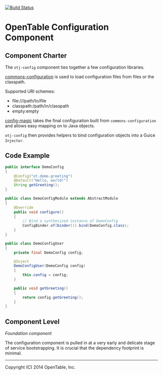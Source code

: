 
[![Build Status](https://travis-ci.org/opentable/otj-config.svg)](https://travis-ci.org/opentable/otj-config)

OpenTable Configuration Component
=================================

Component Charter
-----------------

The `otj-config` component ties together a few configuration libraries.

[commons-configuration](http://commons.apache.org/proper/commons-configuration/) is used to load configuration files from files or the classpath.

Supported URI schemes:
* file:///path/to/file
* classpath:/path/in/classpath
* empty:empty

[config-magic](https://github.com/brianm/config-magic) takes the final configuration built from `commons-configuration` and allows easy mapping on to Java objects.

`otj-config` then provides helpers to bind configuration objects into a Guice `Injector`.

Code Example
------------

```java
public interface DemoConfig
{
    @Config("ot.demo.greeting")
    @Default("Hello, world!")
    String getGreeting();
}

public class DemoConfigModule extends AbstractModule
{
    @Override
    public void configure()
    {
        // Bind a synthesized instance of DemoConfig
        ConfigBinder.of(binder()).bind(DemoConfig.class);
    }
}

public class DemoConfigUser
{
    private final DemoConfig config;

    @Inject
    DemoConfigUser(DemoConfig config)
    {
        this.config = config;
    }

    public void getGreeting()
    {
        return config.getGreeting();
    }
}
```

Component Level
---------------

*Foundation component*

The configuration component is pulled in at a very early and delicate stage of service bootstrapping.  It is crucial that the dependency footprint is minimal.

----
Copyright (C) 2014 OpenTable, Inc.
